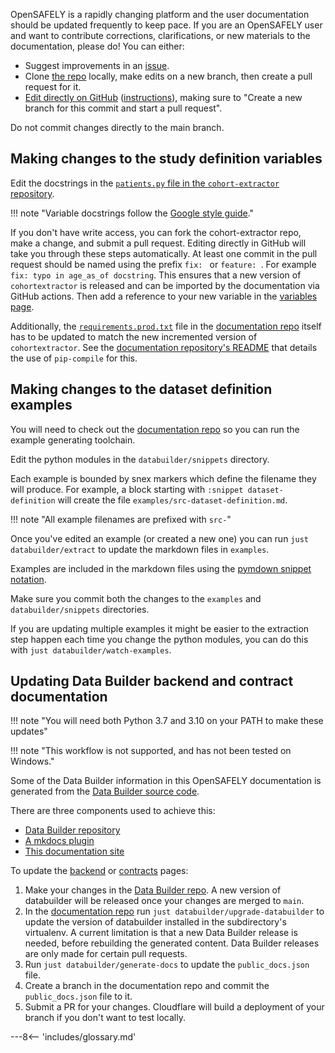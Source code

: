 OpenSAFELY is a rapidly changing platform and the user documentation should be updated frequently to keep pace. 
If you are an OpenSAFELY user and want to contribute corrections, clarifications, or new materials to the documentation, 
please do! You can either:

* Suggest improvements in an [issue](https://github.com/opensafely/documentation/issues).
* Clone [the repo](https://github.com/opensafely/documentation) locally, make edits on a new branch, then create a pull request for it.
* [Edit directly on GitHub](https://github.com/opensafely/documentation/tree/main/docs) ([instructions](https://docs.github.com/en/github/managing-files-in-a-repository/editing-files-in-your-repository)), making sure to "Create a new branch for this commit and start a pull request".

Do not commit changes directly to the main branch.

## Making changes to the study definition variables

Edit the docstrings in the [`patients.py` file in the `cohort-extractor` repository](https://github.com/opensafely-core/cohort-extractor/blob/master/cohortextractor/patients.py).

!!! note "Variable docstrings follow the [Google style guide](https://google.github.io/styleguide/pyguide.html#383-functions-and-methods)."

If you don't have write access, you can fork the cohort-extractor repo, make a change, and submit a pull request.
Editing directly in GitHub will take you through these steps automatically.
At least one commit in the pull request should be named using the prefix `fix: ` or `feature: `. For example `fix: typo in age_as_of docstring`. 
This ensures that a new version of `cohortextractor` is released and can be imported by the documentation via GitHub actions.
Then add a reference to your new variable in the [variables page](study-def-variables.md).

Additionally, the
[`requirements.prod.txt`](https://github.com/opensafely/documentation/blob/main/requirements.prod.txt)
file in the [documentation
repo](https://github.com/opensafely/documentation) itself has to be
updated to match the new incremented version of `cohortextractor`. See
the [documentation repository's
README](https://github.com/opensafely/documentation#building-locally-and-testing)
that details the use of `pip-compile` for this.

## Making changes to the dataset definition examples
You will need to check out the [documentation repo](https://github.com/opensafely/documentation) so you can run the example generating toolchain.

Edit the python modules in the `databuilder/snippets` directory.

Each example is bounded by snex markers which define the filename they will produce.
For example, a block starting with `:snippet dataset-definition` will create the file `examples/src-dataset-definition.md`.

!!! note "All example filenames are prefixed with `src-`"

Once you've edited an example (or created a new one) you can run `just databuilder/extract` to update the markdown files in `examples`.

Examples are included in the markdown files using the [pymdown snippet notation](https://facelessuser.github.io/pymdown-extensions/extensions/snippets/#snippets-notation).

Make sure you commit both the changes to the `examples` and `databuilder/snippets` directories.

If you are updating multiple examples it might be easier to the extraction step happen each time you change the python modules, you can do this with `just databuilder/watch-examples`.


## Updating Data Builder backend and contract documentation

!!! note "You will need both Python 3.7 and 3.10 on your PATH to make these updates"

!!! note "This workflow is not supported, and has not been tested on Windows."

Some of the Data Builder information in this OpenSAFELY documentation is generated from the [Data Builder source code](https://github.com/opensafely-core/databuilder).

There are three components used to achieve this:

* [Data Builder repository](https://github.com/opensafely-core/databuilder/)
* [A mkdocs plugin](https://github.com/opensafely-core/mkdocs-opensafely-databuilder/)
* [This documentation site](https://github.com/opensafely/documentation/)

To update the [backend](data-backends.md) or [contracts](contracts-reference.md) pages:

1. Make your changes in the [Data Builder repo](https://github.com/opensafely-core/databuilder/).  A new version of databuilder will be released once your changes are merged to `main`.
1. In the [documentation repo](https://github.com/opensafely/documentation/) run `just databuilder/upgrade-databuilder` to update the version of databuilder installed in the subdirectory's virtualenv.  A current limitation is that a new Data Builder release is needed, before rebuilding the generated content.  Data Builder releases are only made for certain pull requests.
1. Run `just databuilder/generate-docs` to update the `public_docs.json` file.
1. Create a branch in the documentation repo and commit the `public_docs.json` file to it.
1. Submit a PR for your changes.  Cloudflare will build a deployment of your branch if you don't want to test locally.

---8<-- 'includes/glossary.md'
